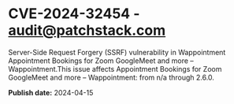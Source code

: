 # CVE-2024-32454 - audit@patchstack.com

Server-Side Request Forgery (SSRF) vulnerability in Wappointment Appointment Bookings for Zoom GoogleMeet and more – Wappointment.This issue affects Appointment Bookings for Zoom GoogleMeet and more – Wappointment: from n/a through 2.6.0.



**Publish date:** 2024-04-15
